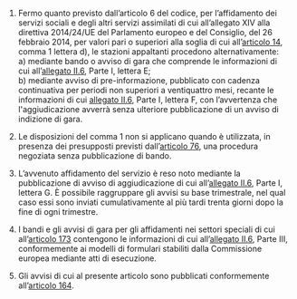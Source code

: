 1. Fermo quanto previsto dall’articolo 6 del codice, per l’affidamento dei servizi sociali e degli altri servizi assimilati di cui all’allegato XIV alla direttiva 2014/24/UE del Parlamento europeo e del Consiglio, del 26 febbraio 2014, per valori pari o superiori alla soglia di cui all’[articolo 14](/index.html?article=articolo-14&version=2), comma 1 lettera d), le stazioni appaltanti procedono alternativamente: <br>a) mediante bando o avviso di gara che comprende le informazioni di cui all’[allegato II.6](/index.html?section=attachment-2-6&version=1), Parte I, lettera E; <br>b) mediante avviso di pre-informazione, pubblicato con cadenza continuativa per periodi non superiori a ventiquattro mesi, recante le informazioni di cui [allegato II.6](/index.html?section=attachment-2-6&version=1), Parte I, lettera F, con l’avvertenza che l'aggiudicazione avverrà senza ulteriore pubblicazione di un avviso di indizione di gara.

2. Le disposizioni del comma 1 non si applicano quando è utilizzata, in presenza dei presupposti previsti dall’[articolo 76](/index.html?article=articolo-76&version=1), una procedura negoziata senza pubblicazione di bando.

3. L’avvenuto affidamento del servizio è reso noto mediante la pubblicazione di avviso di aggiudicazione di cui all’[allegato II.6](/index.html?section=attachment-2-6&version=1), Parte I, lettera G. È possibile raggruppare gli avvisi su base trimestrale, nel qual caso essi sono inviati cumulativamente al più tardi trenta giorni dopo la fine di ogni trimestre.

4. I bandi e gli avvisi di gara per gli affidamenti nei settori speciali di cui all’[articolo 173](/index.html?article=articolo-173&version=1) contengono le informazioni di cui all’[allegato II.6](/index.html?section=attachment-2-6&version=1), Parte III, conformemente ai modelli di formulari stabiliti dalla Commissione europea mediante atti di esecuzione.
 
5. Gli avvisi di cui al presente articolo sono pubblicati conformemente all’[articolo 164](/index.html?article=articolo-164&version=1).
